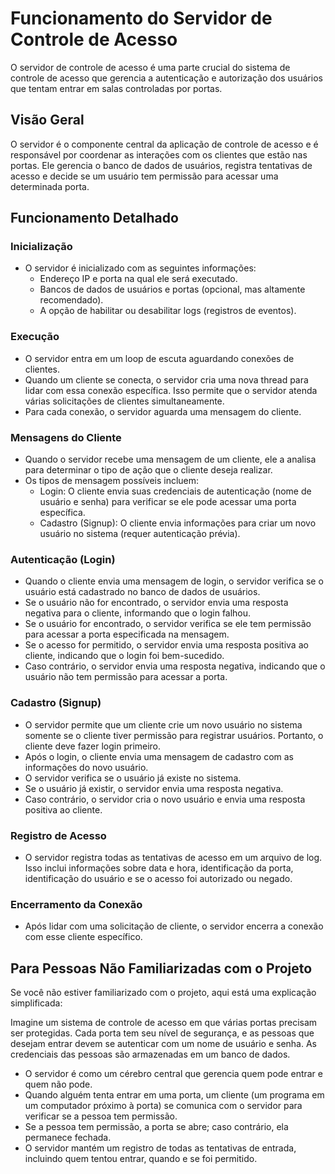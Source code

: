 # Funcionamento do Servidor de Controle de Acesso

O servidor de controle de acesso é uma parte crucial do sistema de controle de acesso que gerencia a autenticação e autorização dos usuários que tentam entrar em salas controladas por portas.

## Visão Geral

O servidor é o componente central da aplicação de controle de acesso e é responsável por coordenar as interações com os clientes que estão nas portas. Ele gerencia o banco de dados de usuários, registra tentativas de acesso e decide se um usuário tem permissão para acessar uma determinada porta.

## Funcionamento Detalhado

### Inicialização

- O servidor é inicializado com as seguintes informações:
  - Endereço IP e porta na qual ele será executado.
  - Bancos de dados de usuários e portas (opcional, mas altamente recomendado).
  - A opção de habilitar ou desabilitar logs (registros de eventos).

### Execução

- O servidor entra em um loop de escuta aguardando conexões de clientes.
- Quando um cliente se conecta, o servidor cria uma nova thread para lidar com essa conexão específica. Isso permite que o servidor atenda várias solicitações de clientes simultaneamente.
- Para cada conexão, o servidor aguarda uma mensagem do cliente.

### Mensagens do Cliente

- Quando o servidor recebe uma mensagem de um cliente, ele a analisa para determinar o tipo de ação que o cliente deseja realizar.
- Os tipos de mensagem possíveis incluem:
  - Login: O cliente envia suas credenciais de autenticação (nome de usuário e senha) para verificar se ele pode acessar uma porta específica.
  - Cadastro (Signup): O cliente envia informações para criar um novo usuário no sistema (requer autenticação prévia).

### Autenticação (Login)

- Quando o cliente envia uma mensagem de login, o servidor verifica se o usuário está cadastrado no banco de dados de usuários.
- Se o usuário não for encontrado, o servidor envia uma resposta negativa para o cliente, informando que o login falhou.
- Se o usuário for encontrado, o servidor verifica se ele tem permissão para acessar a porta especificada na mensagem.
- Se o acesso for permitido, o servidor envia uma resposta positiva ao cliente, indicando que o login foi bem-sucedido.
- Caso contrário, o servidor envia uma resposta negativa, indicando que o usuário não tem permissão para acessar a porta.

### Cadastro (Signup)

- O servidor permite que um cliente crie um novo usuário no sistema somente se o cliente tiver permissão para registrar usuários. Portanto, o cliente deve fazer login primeiro.
- Após o login, o cliente envia uma mensagem de cadastro com as informações do novo usuário.
- O servidor verifica se o usuário já existe no sistema.
- Se o usuário já existir, o servidor envia uma resposta negativa.
- Caso contrário, o servidor cria o novo usuário e envia uma resposta positiva ao cliente.

### Registro de Acesso

- O servidor registra todas as tentativas de acesso em um arquivo de log. Isso inclui informações sobre data e hora, identificação da porta, identificação do usuário e se o acesso foi autorizado ou negado.

### Encerramento da Conexão

- Após lidar com uma solicitação de cliente, o servidor encerra a conexão com esse cliente específico.

## Para Pessoas Não Familiarizadas com o Projeto

Se você não estiver familiarizado com o projeto, aqui está uma explicação simplificada:

Imagine um sistema de controle de acesso em que várias portas precisam ser protegidas. Cada porta tem seu nível de segurança, e as pessoas que desejam entrar devem se autenticar com um nome de usuário e senha. As credenciais das pessoas são armazenadas em um banco de dados.

- O servidor é como um cérebro central que gerencia quem pode entrar e quem não pode.
- Quando alguém tenta entrar em uma porta, um cliente (um programa em um computador próximo à porta) se comunica com o servidor para verificar se a pessoa tem permissão.
- Se a pessoa tem permissão, a porta se abre; caso contrário, ela permanece fechada.
- O servidor mantém um registro de todas as tentativas de entrada, incluindo quem tentou entrar, quando e se foi permitido.
